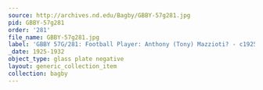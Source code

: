 ```yaml
---
source: http://archives.nd.edu/Bagby/GBBY-57g281.jpg
pid: GBBY-57g281
order: '281'
file_name: GBBY-57g281.jpg
label: 'GBBY 57G/281: Football Player: Anthony (Tony) Mazzioti? - c1925-1932'
_date: 1925-1932
object_type: glass plate negative
layout: generic_collection_item
collection: bagby
---
```

